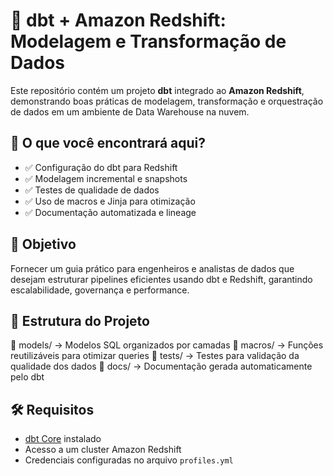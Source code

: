 # 🚀 dbt + Amazon Redshift: Modelagem e Transformação de Dados  

Este repositório contém um projeto **dbt** integrado ao **Amazon Redshift**, demonstrando boas práticas de modelagem, transformação e orquestração de dados em um ambiente de Data Warehouse na nuvem.  

## 📌 O que você encontrará aqui?  
- ✅ Configuração do dbt para Redshift  
- ✅ Modelagem incremental e snapshots  
- ✅ Testes de qualidade de dados  
- ✅ Uso de macros e Jinja para otimização  
- ✅ Documentação automatizada e lineage  

## 🎯 Objetivo  
Fornecer um guia prático para engenheiros e analistas de dados que desejam estruturar pipelines eficientes usando dbt e Redshift, garantindo escalabilidade, governança e performance.  

## 📂 Estrutura do Projeto  
📁 models/ → Modelos SQL organizados por camadas
📁 macros/ → Funções reutilizáveis para otimizar queries
📁 tests/ → Testes para validação da qualidade dos dados
📁 docs/ → Documentação gerada automaticamente pelo dbt

## 🛠️ Requisitos  
- [dbt Core](https://docs.getdbt.com/dbt-cli/installation) instalado  
- Acesso a um cluster Amazon Redshift  
- Credenciais configuradas no arquivo `profiles.yml`  
